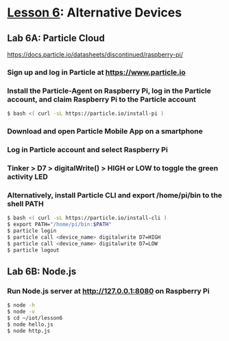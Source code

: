 # <a href="https://goo.gl/KDtocJ">Lesson 6</a>: Alternative Devices

## Lab 6A: Particle Cloud

https://docs.particle.io/datasheets/discontinued/raspberry-pi/

### Sign up and log in Particle at https://www.particle.io

### Install the Particle-Agent on Raspberry Pi, log in the Particle account, and claim Raspberry Pi to the Particle account
```sh
$ bash <( curl -sL https://particle.io/install-pi )
```
### Download and open Particle Mobile App on a smartphone

### Log in Particle account and select Raspberry Pi

### Tinker > D7 > digitalWrite() > HIGH or LOW to toggle the green activity LED

### Alternatively, install Particle CLI and export /home/pi/bin to the shell PATH
```sh
$ bash <( curl -sL https://particle.io/install-cli )
$ export PATH="/home/pi/bin:$PATH"
$ particle login
$ particle call <device_name> digitalwrite D7=HIGH
$ particle call <device_name> digitalwrite D7=LOW
$ particle logout
```
## Lab 6B: Node.js

### Run Node.js server at http://127.0.0.1:8080 on Raspberry Pi
```sh
$ node -h
$ node -v
$ cd ~/iot/lesson6
$ node hello.js
$ node http.js
```
